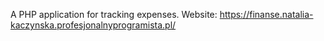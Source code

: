 A PHP application for tracking expenses.
Website: https://finanse.natalia-kaczynska.profesjonalnyprogramista.pl/
